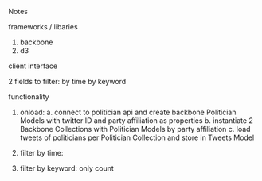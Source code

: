 Notes

frameworks / libaries 

  1. backbone
  2. d3

client interface

  2 fields to filter:
  by time
  by keyword

functionality

  1. onload: 
    a. connect to politician api and create backbone Politician Models with twitter ID and party affiliation as properties 
    b. instantiate 2 Backbone Collections with Politician Models by party affiliation
    c. load tweets of politicians per Politician Collection and store in Tweets Model


  2. filter by time:

  3. filter by keyword:
  only count


